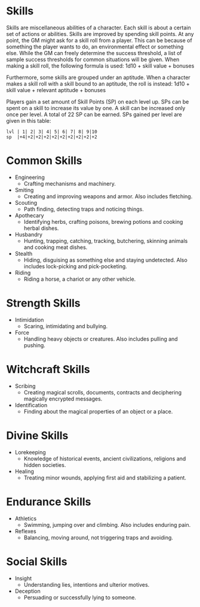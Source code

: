 # Skills
Skills are miscellaneous abilities of a character. Each skill is about a certain set of actions or abilities. Skills are improved by spending skill points. At any point, the GM might ask for a skill roll from a player. This can be because of something the player wants to do, an environmental effect or something else. While the GM can freely determine the success threshold, a list of sample success thresholds for common situations will be given. When making a skill roll, the following formula is used: 
	1d10 + skill value + bonuses

Furthermore, some skills are grouped under an aptitude. When a character makes a skill roll with a skill bound to an aptitude, the roll is instead:
	1d10 + skill value + relevant aptitude + bonuses

Players gain a set amount of Skill Points (SP) on each level up. SPs can be spent on a skill to increase its value by one. A skill can be increased only once per level. A total of 22 SP can be earned. SPs gained per level are given in this table:
```skill_table
lvl | 1| 2| 3| 4| 5| 6| 7| 8| 9|10
sp  |+4|+2|+2|+2|+2|+2|+2|+2|+2|+2
```

# Common Skills
+ Engineering
	+ Crafting mechanisms and machinery.
+ Smiting
	+ Creating and improving weapons and armor. Also includes fletching.
+ Scouting
	+ Path finding, detecting traps and noticing things.
+ Apothecary
	+ Identifying herbs, crafting poisons, brewing potions and cooking herbal dishes.
+ Husbandry
	+ Hunting, trapping, catching, tracking, butchering, skinning animals and cooking meat dishes.
+ Stealth
	+ Hiding, disguising as something else and staying undetected. Also includes lock-picking and pick-pocketing.
+ Riding
	+ Riding a horse, a chariot or any other vehicle.

# Strength Skills
+ Intimidation
	+ Scaring, intimidating and bullying.
+ Force
	+ Handling heavy objects or creatures. Also includes pulling and pushing.

# Witchcraft Skills
+ Scribing
	+ Creating magical scrolls, documents, contracts and deciphering magically encrypted messages.
+ Identification
	+ Finding about the magical properties of an object or a place.

# Divine Skills
+ Lorekeeping
	+ Knowledge of historical events, ancient civilizations, religions and hidden societies.
+ Healing
	+ Treating minor wounds, applying first aid and stabilizing a patient.

# Endurance Skills
+ Athletics
	+ Swimming, jumping over and climbing. Also includes enduring pain.
+ Reflexes
	+ Balancing, moving around, not triggering traps and avoiding.

# Social Skills
+ Insight
	+ Understanding lies, intentions and ulterior motives.
+ Deception
	+ Persuading or successfully lying to someone.
